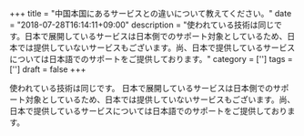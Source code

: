 +++
title = "中国本国にあるサービスとの違いについて教えてください。"
date = "2018-07-28T16:14:11+09:00"
description = "使われている技術は同じです。日本で展開しているサービスは日本側でのサポート対象としているため、日本では提供していないサービスもございます。尚、日本で提供しているサービスについては日本語でのサポートをご提供しております。"
category = ['']
tags = ['']
draft = false
+++

使われている技術は同じです。
日本で展開しているサービスは日本側でのサポート対象としているため、日本では提供していないサービスもございます。尚、日本で提供しているサービスについては日本語でのサポートをご提供しております。
